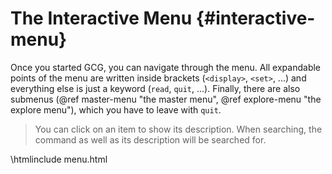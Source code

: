 # The Interactive Menu {#interactive-menu}

Once you started GCG, you can navigate through the menu. All expandable points of the menu are written inside brackets (`<display>`, `<set>`, ...) and everything else is just a keyword (`read`, `quit`, ...).
Finally, there are also submenus (@ref master-menu "the master menu", @ref explore-menu "the explore menu"), which you have to leave with `quit`.

> You can click on an item to show its description. When searching, the command as well as its description will be searched for.

\htmlinclude menu.html

